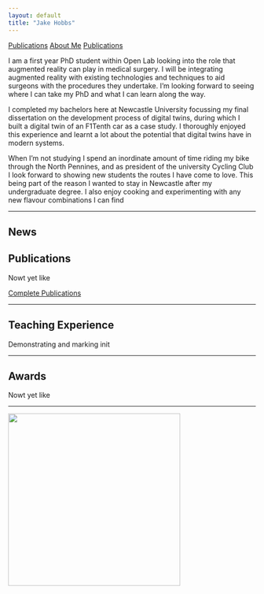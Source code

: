 ```yaml
---
layout: default
title: "Jake Hobbs"
---
```


[Publications](./publications)
[About Me](./about)
[Publications](./Publications)

I am a first year PhD student within Open Lab looking into the role that augmented reality can play in medical surgery. I will be integrating augmented reality with existing technologies and techniques to aid surgeons with the procedures they undertake. I’m looking forward to seeing where I can take my PhD and what I can learn along the way.

I completed my bachelors here at Newcastle University focussing my final dissertation on the development process of digital twins, during which I built a digital twin of an F1Tenth car as a case study. I thoroughly enjoyed this experience and learnt a lot about the potential that digital twins have in modern systems.

When I’m not studying I spend an inordinate amount of time riding my bike through the North Pennines, and as president of the university Cycling Club I look forward to showing new students the routes I have come to love. This being part of the reason I wanted to stay in Newcastle after my undergraduate degree. I also enjoy cooking and experimenting with any new flavour combinations I can find

---

## News

## Publications

Nowt yet like

[Complete Publications](./publications)

---

## Teaching Experience

Demonstrating and marking init

---

## Awards

Nowt yet like

---

<img style="width:350px;" src="./assets/img/wordcloud.svg"/>
